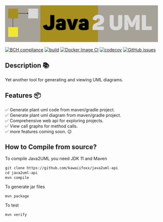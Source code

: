 ![Java2UML](./icon.svg)

[![BCH compliance](https://bettercodehub.com/edge/badge/kawaiifoxx/java2uml-api?branch=main)](https://bettercodehub.com/)
[![build](https://github.com/kawaiifoxx/java2uml-api/actions/workflows/maven.yml/badge.svg)](https://github.com/kawaiifoxx/java2uml-api/actions/workflows/maven.yml)
[![Docker Image CI](https://github.com/kawaiifoxx/java2uml-api/actions/workflows/docker-image.yml/badge.svg)](https://github.com/kawaiifoxx/java2uml-api/actions/workflows/docker-image.yml)
[![codecov](https://codecov.io/gh/kawaiifoxx/java2uml-api/branch/main/graph/badge.svg?token=J4Q5EY03AD)](https://codecov.io/gh/kawaiifoxx/java2uml-api)
[![GitHub issues](https://img.shields.io/github/issues/kawaiifoxx/java2uml-api)](https://github.com/kawaiifoxx/java2uml-api/issues)
<br>

## Description 📚

Yet another tool for generating and viewing UML diagrams.
<br>

## Features 📦

✅ Generate plant uml code from maven/gradle project.
<br>✅ Generate plant uml diagram from maven/gradle project.
<br>✅ Comprehensive web api for exploring projects.
<br>✅ View call graphs for method calls.
<br>✅ more features coming soon. 😉

## How to Compile from source?

To compile Java2UML you need JDK 11 and Maven
```
git clone https://github.com/kawaiifoxx/java2uml-api
cd java2uml-api
mvn compile
```
To generate jar files
```
mvn package
```

To test
```
mvn verify
```

